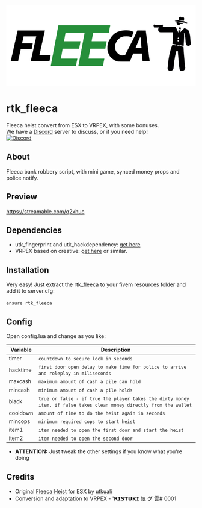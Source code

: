 ![](fleecaheist.png)

# rtk_fleeca
Fleeca heist convert from ESX to VRPEX, with some bonuses.<br>
We have a [Discord](https://discord.gg/V9MT4zr) server to discuss, or if you need help!  
[![Discord](https://img.shields.io/discord/736977037591576636?color=blueviolet&label=Discord)](https://discord.gg/V9MT4zr)

## About
Fleeca bank robbery script, with mini game, synced money props and police notify.

## Preview
https://streamable.com/q2xhuc

## Dependencies
* utk_fingerprint and utk_hackdependency: [get here](https://github.com/utkuali/Finger-Print-Hacking-Game)
* VRPEX based on creative: [get here](https://github.com/contatosummerz/vrpex) or similar.

## Installation


Very easy! Just extract the rtk_fleeca to your fivem resources folder and add it to server.cfg:

``
ensure rtk_fleeca
``

## Config

Open config.lua and change as you like:

|       Variable         |Description                          |
|----------------|-------------------------------|
|timer|`countdown to secure lock in seconds`            |
|hacktime|`first door open delay to make time for police to arrive and roleplay in miliseconds`            |
|maxcash|`maximum amount of cash a pile can hold`            |
|mincash|`minimum amount of cash a pile holds`            |
|black|`true or false - if true the player takes the dirty money item, if false takes clean money directly from the wallet`            |
|cooldown|`amount of time to do the heist again in seconds`            |
|mincops|`minimum required cops to start heist`            |
|item1|`item needed to open the first door and start the heist`            |
|item2|`item needed to open the second door`            |

* **ATTENTION:** Just tweak the other settings if you know what you're doing

## Credits

* Original [Fleeca Heist](https://github.com/utkuali/Fleeca-Bank-Heists) for ESX by [utkuali](https://github.com/utkuali)
* Conversion and adaptation to VRPEX - '𝗥𝗜𝗦𝗧𝗨𝗞𝗜 気 グ 雲# 0001
